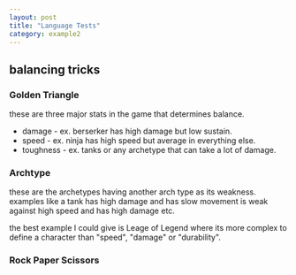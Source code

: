 ```yaml
---
layout: post
title: "Language Tests"
category: example2
---
```


## balancing tricks

### Golden Triangle

these are three major stats in the game that determines balance.

- damage - ex. berserker has high damage but low sustain.
- speed - ex. ninja has high speed but average in everything else.
- toughness - ex. tanks or any archetype that can take a lot of damage.

### Archtype

these are the archetypes having another arch type as its weakness. examples like a tank has high damage and has slow movement is weak against high speed and has high damage etc.

the best example I could give is Leage of Legend where its more complex to define a character than "speed", "damage" or "durability".

### Rock Paper Scissors
